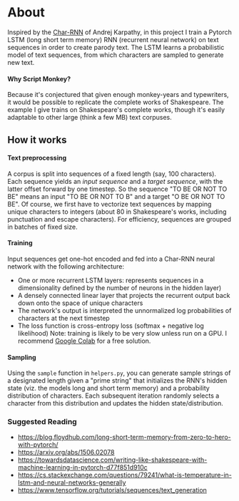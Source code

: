 # About
Inspired by the [Char-RNN](http://karpathy.github.io/2015/05/21/rnn-effectiveness/) of Andrej Karpathy, 
in this project I train a Pytorch LSTM (long short term memory) RNN (recurrent neural network) on text sequences in order to create parody 
text. The LSTM learns a probabilistic model of text sequences, from which characters are sampled to generate new text.

#### Why Script Monkey?
Because it's conjectured that given enough monkey-years and typewriters, it would be possible to replicate the complete works of Shakespeare.
The example I give trains on Shakespeare's complete works, though it's easily adaptable to other large (think a few MB) text corpuses.

## How it works
#### Text preprocessing
A corpus is split into sequences of a fixed length (say, 100 characters). Each sequence yields an *input sequence* and a *target sequence*, 
with the latter offset forward by one timestep. So the sequence "TO BE OR NOT TO BE" means an input "TO BE OR NOT TO B" and a target "O BE OR NOT TO BE".
Of course, we first have to vectorize text sequences by mapping unique characters to integers (about 80 in Shakespeare's works, including punctuation and
escape characters). For efficiency, sequences are grouped in batches of fixed size.
#### Training
Input sequences get one-hot encoded and fed into a Char-RNN neural network with the following architecture:
- One or more recurrent LSTM layers: represents sequences in a dimensionality defined by the number of neurons in the hidden layer)
- A densely connected linear layer that projects the recurrent output back down onto the space of unique characters
- The network's output is interpreted the unnormalized log probabilities of characters at the next timestep
- The loss function is cross-entropy loss (softmax + negative log likelihood)
Note: training is likely to be very slow unless run on a GPU. I recommend [Google Colab](https://colab.research.google.com/) for a free solution.
#### Sampling
Using the `sample` function in `helpers.py`, you can generate sample strings of a designated length given a "prime string" that initializes the RNN's hidden state (viz. the models long and short term memory) and a probability distribution of characters.
Each subsequent iteration randomly selects a character from this distribution and updates the hidden state/distribution.

### Suggested Reading
- https://blog.floydhub.com/long-short-term-memory-from-zero-to-hero-with-pytorch/
- https://arxiv.org/abs/1506.02078
- https://towardsdatascience.com/writing-like-shakespeare-with-machine-learning-in-pytorch-d77f851d910c
- https://cs.stackexchange.com/questions/79241/what-is-temperature-in-lstm-and-neural-networks-generally
- https://www.tensorflow.org/tutorials/sequences/text_generation

